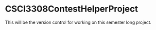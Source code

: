 CSCI3308ContestHelperProject
============================

This will be the version control for working on this semester long project.
